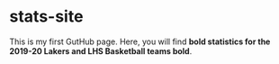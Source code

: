 # stats-site
This is my first GutHub page.  Here, you will find **bold statistics for the 2019-20 Lakers and LHS Basketball teams bold**.
